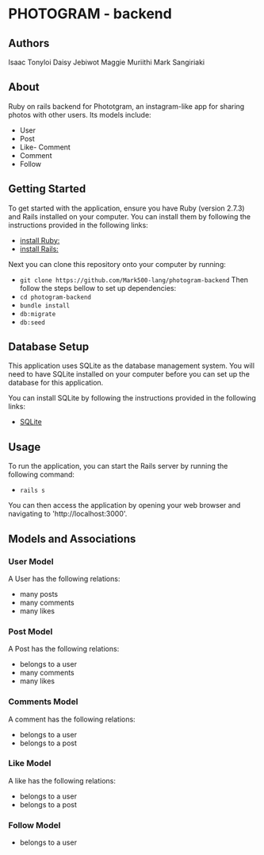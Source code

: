 # PHOTOGRAM - backend

## Authors
Isaac Tonyloi
Daisy Jebiwot
Maggie Muriithi
Mark Sangiriaki

## About
Ruby on rails backend for Phototgram, an instagram-like app for sharing photos with other users. Its models include:
- User
- Post
- Like- Comment
- Comment
- Follow

## Getting Started
To get started with the application, ensure you have Ruby (version 2.7.3) and Rails installed on your computer. You can install them by following the instructions provided in the following links:
- [install Ruby:](https://www.ruby-lang.org/en/documentation/installation/)
- [install Rails:](https://guides.rubyonrails.org/getting_started.html#installing-rails)

Next you can clone this repository onto your computer by running:
- `git clone https://github.com/Mark500-lang/photogram-backend`
Then follow the steps bellow to set up dependencies:
- `cd photogram-backend`
- `bundle install`
- `db:migrate`
- `db:seed`

## Database Setup
This application uses SQLite as the database management system. You will need to have SQLite installed on your computer before you can set up the database for this application.

You can install SQLite by following the instructions provided in the following links:
- [SQLite](https://www.sqlite.org/download.html)

## Usage
To run the application, you can start the Rails server by running the following command:
- `rails s`

You can then access the application by opening your web browser and navigating to 'http://localhost:3000'.

## Models and Associations
### User Model
A User has the following relations:
- many posts
- many comments
- many likes

### Post Model
A Post has the following relations:
- belongs to a user
- many comments
- many likes

### Comments Model
A comment has the following relations:
- belongs to a user
- belongs to a post

### Like Model
A like has the following relations:
- belongs to a user
- belongs to a post

### Follow Model
- belongs to a user
